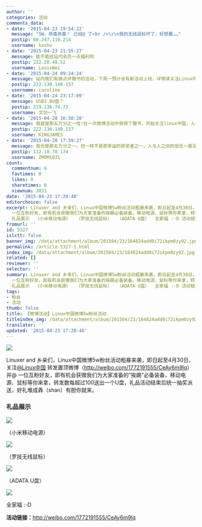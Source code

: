```yaml
---
author: ''
categories: 活动
comments_data:
- date: '2015-04-23 19:54:22'
  message: "5W，恭喜恭喜！ 已经@ 了<br />\r\n我的无线鼠标坏了，好想要……"
  postip: 60.247.119.214
  username: kashu
- date: '2015-04-23 21:55:27'
  message: 能不能给站内会员一点福利阿
  postip: 222.20.48.52
  username: LouisWei
- date: '2015-04-24 09:24:24'
  message: 站内我们有做点评赠书的活动，下周一预计会有新活动上线，详情请关注Linux中国一周热点或者活动栏目详情
  postip: 222.130.140.157
  username: caroline
- date: '2015-04-24 23:17:09'
  message: USB3.0U盘？
  postip: 219.136.74.73
  username: 文剑一飞
- date: '2015-04-28 16:58:28'
  message: 我就是那五万分之一哇!在一次微博活动中获得了赠书，开始关注linux中国，人与人之间的信任就是酱紫建立起来的 希望我们的社区越来越好
  postip: 222.130.140.157
  username: KINGJAMES
- date: '2015-04-28 17:59:27'
  message: 我也是那五万分之一，但一样不是那幸运的获奖者之一，人与人之间的信任一直没有建立起来
  postip: 112.10.78.174
  username: ZMOM1031
count:
  commentnum: 6
  favtimes: 0
  likes: 0
  sharetimes: 0
  viewnum: 3831
date: '2015-04-23 17:20:48'
editorchoice: false
excerpt: Linuxer and 乡亲们，Linux中国微博5w粉丝活动粗暴来袭，即日起至4月30日，关注@Linux中国转发置顶微博（http://weibo.com/1772191555/CeAy6m9lq）并@
  一位互粉好友，即有机会获赠我们为大家准备的挨踢必备装备，移动电源、鼠标等你来拿，转发数每超过100送出一个U盘，礼品活动结束后统一抽奖派送，好礼堆成羴（shan）有胆你就来。
  礼品展示  （小米移动电源）  （罗技无线鼠标）  （ADATA U盘）  全家福 :-D 活动链接：http://weibo.com/1772191555/CeAy6m9lq
fromurl: ''
id: 5327
islctt: false
banner_img: /data/attachment/album/201504/23/164824add0i72ikpm0zy92.jpg
permalink: /article-5327-1.html
index_img: /data/attachment/album/201504/23/164824add0i72ikpm0zy92.jpg
related: []
reviewer: ''
selector: ''
summary: Linuxer and 乡亲们，Linux中国微博5w粉丝活动粗暴来袭，即日起至4月30日，关注@Linux中国转发置顶微博（http://weibo.com/1772191555/CeAy6m9lq）并@
  一位互粉好友，即有机会获赠我们为大家准备的挨踢必备装备，移动电源、鼠标等你来拿，转发数每超过100送出一个U盘，礼品活动结束后统一抽奖派送，好礼堆成羴（shan）有胆你就来。
  礼品展示  （小米移动电源）  （罗技无线鼠标）  （ADATA U盘）  全家福 :-D 活动链接：http://weibo.com/1772191555/CeAy6m9lq
tags:
- 粉丝
- 活动
thumb: false
title: 【微博活动】Linux中国微博5w粉丝活动
titleindex_img: /data/attachment/album/201504/23/164824add0i72ikpm0zy92.jpg
translator: ''
updated: '2015-04-23 17:20:48'
---
```


![](/data/attachment/album/201504/23/164824add0i72ikpm0zy92.jpg)


Linuxer and 乡亲们，Linux中国微博5w粉丝活动粗暴来袭，即日起至4月30日，关注[@Linux中国](http://weibo.com/n/Linux%E4%B8%AD%E5%9B%BD?from=feed&loc=at) 转发置顶微博（<http://weibo.com/1772191555/CeAy6m9lq>）并@ 一位互粉好友，即有机会获赠我们为大家准备的“挨踢”必备装备，移动电源、鼠标等你来拿，转发数每超过100送出一个U盘，礼品活动结束后统一抽奖派送，好礼堆成羴（shan）有胆你就来。


### 礼品展示


![](/data/attachment/album/201504/23/165322bja3meeall3oaqav.jpg)


（小米移动电源）


![](/data/attachment/album/201504/23/171548eqaql5xa276z5s1q.jpg)


（罗技无线鼠标）


![](/data/attachment/album/201504/23/171744pop66z06n53oo36z.jpg)


（ADATA U盘）


![](/data/attachment/album/201504/23/171844tzjzb77a4bv7bgtv.jpg)


全家福 :-D


**活动链接：**<http://weibo.com/1772191555/CeAy6m9lq>